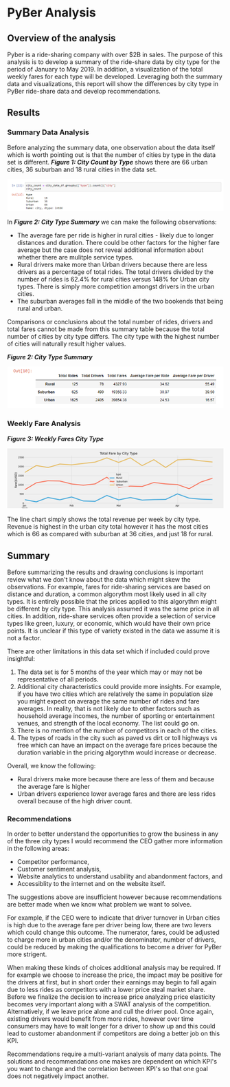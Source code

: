 # PyBer Analysis

## Overview of the analysis

Pyber is a ride-sharing company with over $2B in sales.  The purpose of this analysis is to develop a summary of the ride-share data by city type for the period of January to May 2019.  In addition, a visualization of the total weekly fares for each type will be developed.  Leveraging both the summary data and visualizations, this report will show the differences by city type in PyBer ride-share data and develop recommendations.


## Results

### Summary Data Analysis
Before analyzing the summary data, one observation about the data itself which is worth pointing out is that the number of cities by type in the data set is different.    **_Figure 1: City Count by Type_** shows there are 66 urban cities, 36 suburban and 18 rural cities in the data set.  

![City Count by Type](/resources/city_count.png)

In **_Figure 2: City Type Summary_** we can make the following observations:

- The average fare per ride is higher in rural cities - likely due to longer distances and duration.  There could be other factors for the higher fare average but the case does not reveal additional information about whether there are mulitple service types.
- Rural drivers make more than Urban drivers because there are less drivers as a percentage of total rides.  The total drivers divided by the number of rides is 62.4% for rural cities versus 148% for Urban city types.  There is simply more competition amongst drivers in the urban cities.
- The suburban averages fall in the middle of the two bookends that being rural and urban.

Comparisons or conclusions about the total number of rides, drivers and total fares cannot be made from this summary table because the total number of cities by city type differs.  The city type with the highest number of cities will naturally result higher values.

**_Figure 2: City Type Summary_**

![City Type Summary](/resources/City_Type_Summary_df.png)

### Weekly Fare Analysis

**_Figure 3: Weekly Fares City Type_**

![City Type Summary](/analysis/Total_Fare_by_city_Type.png)

The line chart simply shows the total revenue per week by city type.  Revenue is highest in the urban city total however it has the most cities which is 66 as compared with suburban at 36 cities, and just 18 for rural.

## Summary

Before summarizing the results and drawing conclusions is important review what we don't know about the data which might skew the observations.  For example, fares for ride-sharing services are based on distance and duration, a common algorythm most likely used in all city types.  It is entirely possible that the prices applied to this algorythm might be different by city type.  This analysis assumed it was the same price in all cities.  In addition, ride-share services often provide a selection of service types like green, luxury, or economic, which would have their own price points.  It is unclear if this type of variety existed in the data we assume it is not a factor.

There are other limitations in this data set which if included could prove insightful:  
1. The data set is for 5 months of the year which may or may not be representative of all periods.  
2. Additional city characteristics could provide more insights.  For example, if you have two cities which are relatively the same in population size you might expect on average the same number of rides and fare averages.  In reality, that is not likely due to other factors such as household average incomes, the number of sporting or entertainment venues, and strength of the local economy.  The list could go on.
3. There is no mention of the number of competitors in each of the cities.   
4. The types of roads in the city such as paved vs dirt or toll highways vs free which can have an impact on the average fare prices because the duration variable in the pricing algorythm would increase or decrease.

Overall, we know the following:
- Rural drivers make more because there are less of them and because the average fare is higher
- Urban drivers experience lower average fares and there are less rides overall because of the high driver count.

### Recommendations

In order to better understand the opportunities to grow the business in any of the three city types I would recommend the CEO gather more information in the following areas:
- Competitor performance, 
- Customer sentiment analysis,
- Website analytics to understand usability and abandonment factors, and
- Accessiblity to the internet and on the website itself.

The suggestions above are insufficient however because recommendations are better made when we know what problem we want to solvee.  

For example, if the CEO were to indicate that driver turnover in Urban cities is high due to the average fare per driver being low, there are two levers which could change this outcome.  The numerator, fares, could be adjusted to charge more in urban cities and/or the denominator, number of drivers, could be reduced by making the qualifications to become a driver for PyBer more strigent.  

When making these kinds of choices additional analysis may be required.  If for example we choose to increase the price, the impact may be positive for the drivers at first, but in short order their earnings may begin to fall again due to less rides as competitors with a lower price steal market share.  Before we finalize the decision to increase price analyzing price elasticity becomes very important along with a SWAT analysis of the competition.  Alternatively, if we leave price alone and cull the driver pool.  Once again, existing drivers would benefit from more rides, however over time consumers may have to wait longer for a driver to show up and this could lead to customer abandonment if competitors are doing a better job on this KPI.

Recommendations require a multi-variant analysis of many data points.  The solutions and recommendations one makes are dependent on which KPI's you want to change and the correlation between KPI's so that one goal does not negatively impact another.  
